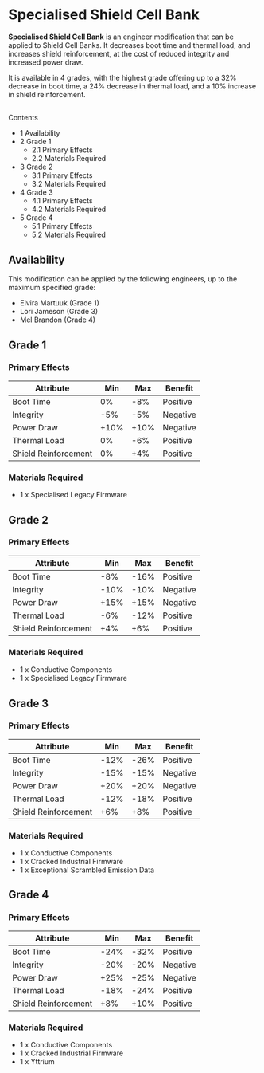# Specialised Shield Cell Bank
**Specialised Shield Cell Bank** is an engineer modification that can be applied to Shield Cell Banks. It decreases boot time and thermal load, and increases shield reinforcement, at the cost of reduced integrity and increased power draw.

It is available in 4 grades, with the highest grade offering up to a 32% decrease in boot time, a 24% decrease in thermal load, and a 10% increase in shield reinforcement.

## 

Contents

- 1 Availability
- 2 Grade 1
    - 2.1 Primary Effects
    - 2.2 Materials Required
- 3 Grade 2
    - 3.1 Primary Effects
    - 3.2 Materials Required
- 4 Grade 3
    - 4.1 Primary Effects
    - 4.2 Materials Required
- 5 Grade 4
    - 5.1 Primary Effects
    - 5.2 Materials Required

## Availability

This modification can be applied by the following engineers, up to the maximum specified grade:

- Elvira Martuuk (Grade 1)
- Lori Jameson (Grade 3)
- Mel Brandon (Grade 4)

## Grade 1

### Primary Effects

| Attribute | Min | Max | Benefit |
| --- | --- | --- | --- |
| Boot Time | 0% | -8% | Positive |
| Integrity | -5% | -5% | Negative |
| Power Draw | +10% | +10% | Negative |
| Thermal Load | 0% | -6% | Positive |
| Shield Reinforcement | 0% | +4% | Positive |

### Materials Required

- 1 x Specialised Legacy Firmware

## Grade 2

### Primary Effects

| Attribute | Min | Max | Benefit |
| --- | --- | --- | --- |
| Boot Time | -8% | -16% | Positive |
| Integrity | -10% | -10% | Negative |
| Power Draw | +15% | +15% | Negative |
| Thermal Load | -6% | -12% | Positive |
| Shield Reinforcement | +4% | +6% | Positive |

### Materials Required

- 1 x Conductive Components
- 1 x Specialised Legacy Firmware

## Grade 3

### Primary Effects

| Attribute | Min | Max | Benefit |
| --- | --- | --- | --- |
| Boot Time | -12% | -26% | Positive |
| Integrity | -15% | -15% | Negative |
| Power Draw | +20% | +20% | Negative |
| Thermal Load | -12% | -18% | Positive |
| Shield Reinforcement | +6% | +8% | Positive |

### Materials Required

- 1 x Conductive Components
- 1 x Cracked Industrial Firmware
- 1 x Exceptional Scrambled Emission Data

## Grade 4

### Primary Effects

| Attribute | Min | Max | Benefit |
| --- | --- | --- | --- |
| Boot Time | -24% | -32% | Positive |
| Integrity | -20% | -20% | Negative |
| Power Draw | +25% | +25% | Negative |
| Thermal Load | -18% | -24% | Positive |
| Shield Reinforcement | +8% | +10% | Positive |

### Materials Required

- 1 x Conductive Components
- 1 x Cracked Industrial Firmware
- 1 x Yttrium